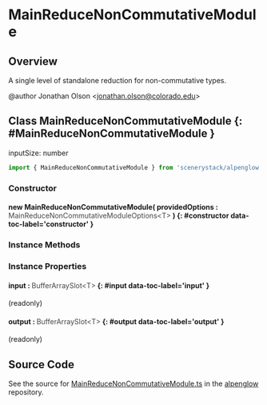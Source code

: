 # MainReduceNonCommutativeModule

## Overview

A single level of standalone reduction for non-commutative types.

@author Jonathan Olson &lt;jonathan.olson@colorado.edu&gt;

## Class MainReduceNonCommutativeModule {: #MainReduceNonCommutativeModule }


inputSize: number

```js
import { MainReduceNonCommutativeModule } from 'scenerystack/alpenglow';
```
### Constructor

#### new MainReduceNonCommutativeModule( providedOptions : <span style="font-weight: 400; opacity: 80%;">MainReduceNonCommutativeModuleOptions&lt;T&gt;</span> ) {: #constructor data-toc-label='constructor' }

### Instance Methods



### Instance Properties

#### input : <span style="font-weight: 400; opacity: 80%;">BufferArraySlot&lt;T&gt;</span> {: #input data-toc-label='input' }

(readonly)

#### output : <span style="font-weight: 400; opacity: 80%;">BufferArraySlot&lt;T&gt;</span> {: #output data-toc-label='output' }

(readonly)



## Source Code

See the source for [MainReduceNonCommutativeModule.ts](https://github.com/phetsims/alpenglow/blob/main/js/webgpu/modules/gpu/MainReduceNonCommutativeModule.ts) in the [alpenglow](https://github.com/phetsims/alpenglow) repository.
